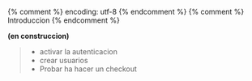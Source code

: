 {% comment %} encoding: utf-8 {% endcomment %}
{% comment %} Introduccion {% endcomment %} 

**(en construccion)**
> * activar la autenticacion
> * crear usuarios
> * Probar ha hacer un checkout


